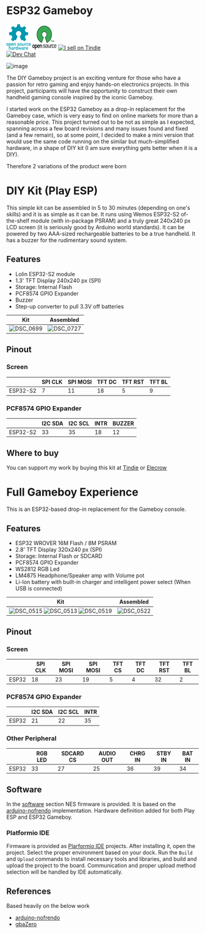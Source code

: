 # ESP32 Gameboy

![Open Source Hardware](/images/open-source-hardware-logo.png)
![Open Source Software](/images/open-source-software-logo.png)
<a href="https://www.tindie.com/stores/sonocotta/?ref=offsite_badges&utm_source=sellers_andrey-malyshenko&utm_medium=badges&utm_campaign=badge_medium"><img src="https://d2ss6ovg47m0r5.cloudfront.net/badges/tindie-mediums.png" alt="I sell on Tindie" width="150" height="78"></a>
<br />
[![Dev Chat](https://img.shields.io/discord/1233306441469657140?logo=discord&label=discord&style=flat-square)](https://discord.gg/PtnaAaQMpS)

![image](https://github.com/sonocotta/esp32-gameboy/assets/5459747/960ed8a2-596b-4170-a6ab-32de7047de08)

The DIY Gameboy project is an exciting venture for those who have a passion for retro gaming and enjoy hands-on electronics projects. In this project, participants will have the opportunity to construct their own handheld gaming console inspired by the iconic Gameboy.

I started work on the ESP32 Gameboy as a drop-in replacement for the Gameboy case, which is very easy to find on online markets for more than a reasonable price. This project turned out to be not as simple as I expected, spanning across a few board revisions and many issues found and fixed (and a few remain), so at some point, I decided to make a mini version that would use the same code running on the similar but much-simplified hardware, in a shape of DIY kit (I am sure everything gets better when it is a DIY).

Therefore 2 variations of the product were born

# DIY Kit (Play ESP)

This simple kit can be assembled in 5 to 30 minutes (depending on one's skills) and it is as simple as it can be. It runs using Wemos ESP32-S2 of-the-shelf module (with in-package PSRAM) and a truly great 240x240 px LCD screen (it is seriously good by Arduino world standards). It can be powered by two AAA-sized rechargeable batteries to be a true handheld. It has a buzzer for the rudimentary sound system.

## Features

- Lolin ESP32-S2 module
- 1.3' TFT Display 240x240 px (SPI)
- Storage: Internal Flash
- PCF8574 GPIO Expander
- Buzzer
- Step-up converter to pull 3.3V off batteries

| Kit | Assembled |
|---|---|
| ![DSC_0699](https://github.com/sonocotta/esp32-gameboy/assets/5459747/8d480f3c-c626-48c5-b544-145d3ffeadaa) | ![DSC_0727](https://github.com/sonocotta/esp32-gameboy/assets/5459747/a753b13a-2198-4797-8a6a-3fa6c7b00cd0)

## Pinout 

### Screen  

|  | SPI CLK | SPI MOSI | TFT DC | TFT RST | TFT BL |
|---|---|---|---|---|---|
| ESP32-S2 | 7 | 11 | 18 | 5 | 9 |

### PCF8574 GPIO Expander

|  | I2C SDA | I2C SCL | INTR | BUZZER |
|---|---|---|---|---|
| ESP32-S2 | 33 | 35 | 18 | 12 |

## Where to buy

You can support my work by buying this kit at [Tindie](https://www.tindie.com/products/sonocotta/play-esp-diy-kit/) or [Elecrow](https://www.elecrow.com/play-esp-diy-kit.html)

# Full Gameboy Experience

This is an ESP32-based drop-in replacement for the Gameboy console. 

## Features

- ESP32 WROVER 16M Flash / 8M PSRAM
- 2.8' TFT Display 320x240 px (SPI)
- Storage: Internal Flash or SDCARD
- PCF8574 GPIO Expander
- WS2812 RGB Led
- LM4875 Headphone/Speaker amp with Volume pot
- Li-Ion battery with built-in charger and intelligent power select (When USB is connected)

| Kit | Assembled |
|---|---|
| ![DSC_0515](https://github.com/sonocotta/esp32-gameboy/assets/5459747/6e4ff163-8ee7-46d6-8744-4f4fe4cd12ea) ![DSC_0513](https://github.com/sonocotta/esp32-gameboy/assets/5459747/6fec94a2-db76-42f1-b7a1-fbdb426d2aaa) ![DSC_0519](https://github.com/sonocotta/esp32-gameboy/assets/5459747/63d16ca7-b4c7-4f76-80b4-489928b9b4bd) | ![DSC_0522](https://github.com/sonocotta/esp32-gameboy/assets/5459747/d41ba17f-3b92-4fb3-9dbc-d8877a97f9b1)

## Pinout 

### Screen  

|  | SPI CLK | SPI MOSI | SPI MOSI | TFT CS | TFT DC | TFT RST | TFT BL |
|---|---|---|---|---|---|---|---|
| ESP32 | 18 | 23 | 19 | 5 | 4 | 32 | 2 |

### PCF8574 GPIO Expander

|  | I2C SDA | I2C SCL | INTR | 
|---|---|---|---|
| ESP32 | 21 | 22 | 35 | 

### Other Peripheral

|  | RGB LED | SDCARD CS | AUDIO OUT | CHRG IN | STBY IN | BAT IN |
|---|---|---|---|---|---|---|
| ESP32 | 33 | 27 | 25 | 36 | 39 | 34 |

## Software

In the [software](/firmware/esp32-nes-emulator) section NES firmware is provided. It is based on the [arduino-nofrendo](https://github.com/moononournation/arduino-nofrendo) implementation. Hardware definition added for both Play ESP and ESP32 Gameboy.

### Platformio IDE
 
Firmware is provided as [Plarformio IDE](https://platformio.org/platformio-ide) projects. After installing it, open the project. Select the proper environment based on your dock. Run the `Build` and `Upload` commands to install necessary tools and libraries, and build and upload the project to the board. Communication and proper upload method selection will be handled by IDE automatically. 

## References

Based heavily on the below work

- [arduino-nofrendo](https://github.com/moononournation/arduino-nofrendo)
- [gbaZero](https://github.com/AEFeinstein/gbaZero)
